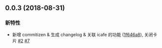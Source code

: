 ## 0.0.3 (2018-08-31)


### 新特性

* 新增 commitizen & 生成 changelog & 关联 icafe 的功能 ([1f646a8](http://icode.baidu.com/repos/baidu/hi-fe/node-demo/commits/1f646a8)), 关闭卡片 [#2](http://newicafe.baidu.com/issue/node-best-practices-2/show) [#7](http://newicafe.baidu.com/issue/node-best-practices-7/show)


